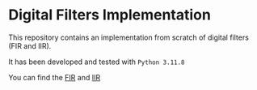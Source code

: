 # Digital Filters Implementation

This repository contains an implementation from scratch of digital filters (FIR and IIR).

It has been developed and tested with `Python 3.11.8`

You can find the [FIR](src/fir) and [IIR](src/iir)
